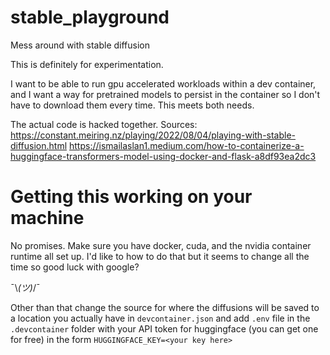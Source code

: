 # stable_playground
Mess around with stable diffusion

This is definitely for experimentation.

I want to be able to run gpu accelerated workloads within a dev container, and I want a way for pretrained models to persist in the container so I don't have to download them every time. This meets both needs.

The actual code is hacked together. Sources:
https://constant.meiring.nz/playing/2022/08/04/playing-with-stable-diffusion.html
https://ismailaslan1.medium.com/how-to-containerize-a-huggingface-transformers-model-using-docker-and-flask-a8df93ea2dc3

# Getting this working on your machine

No promises. Make sure you have docker, cuda, and the nvidia container runtime all set up. I'd like to how to do that but it seems to change
all the time so good luck with google? 

¯\\_(ツ)_/¯

Other than that change the source for where the diffusions will be saved to a location you actually have in `devcontainer.json` and
add `.env` file in the `.devcontainer` folder with your API token for huggingface (you can get one for free) in the form `HUGGINGFACE_KEY=<your key here>`
